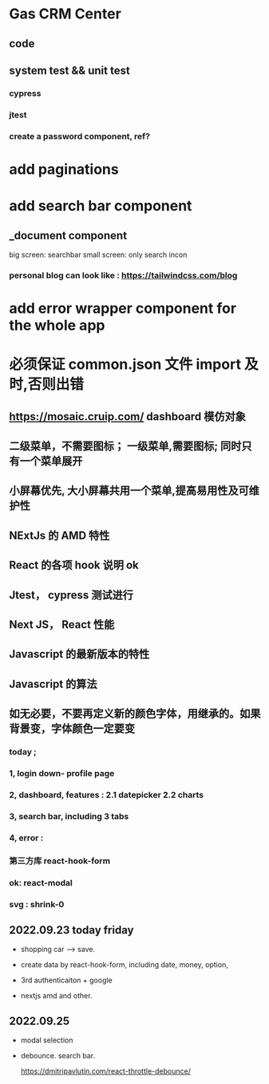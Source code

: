 # Gas CRM Center

## code

## system test && unit test

### cypress

### jtest

### create a password component, ref?

# add paginations

# add search bar component

## \_document component

big screen: searchbar
small screen: only search incon

### personal blog can look like : https://tailwindcss.com/blog

# add error wrapper component for the whole app

# 必须保证 common.json 文件 import 及时,否则出错

## https://mosaic.cruip.com/ dashboard 模仿对象

## 二级菜单，不需要图标； 一级菜单,需要图标; 同时只有一个菜单展开

## 小屏幕优先, 大小屏幕共用一个菜单,提高易用性及可维护性

## NExtJs 的 AMD 特性

## React 的各项 hook 说明 ok

## Jtest， cypress 测试进行

## Next JS， React 性能

## Javascript 的最新版本的特性

## Javascript 的算法

## 如无必要，不要再定义新的颜色字体，用继承的。如果背景变，字体颜色一定要变

### today ;

### 1, login down- profile page

### 2, dashboard, features : 2.1 datepicker 2.2 charts

### 3, search bar, including 3 tabs

### 4, error :

### 第三方库 react-hook-form

### ok: react-modal

### svg : shrink-0

## 2022.09.23 today friday

- shopping car --> save.

- create data by react-hook-form, including date, money,
  option,

- 3rd authenticaiton + google

- nextjs amd and other.

## 2022.09.25

- modal selection

- debounce. search bar.

  https://dmitripavlutin.com/react-throttle-debounce/
